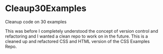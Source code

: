 Cleaup30Examples
================

Cleanup code on 30 examples

This was before I completely understood the concept of version control and refactoring and I wanted a clean repo to work on in the future.  This is a cleaned up and refactored CSS and HTML version of the CSS Examples Repo.
